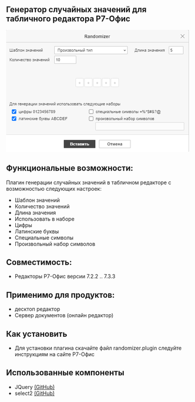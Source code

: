## Генератор случайных значений для табличного редактора Р7-Офис
<img alt="Preview" width="498px" src="https://github.com/VNexsus/randomizer-plugin/blob/main/Preview.png">

## Функциональные возможности:
Плагин генерации случайных значений в табличном редакторе с возможностью следующих настроек:
*	Шаблон значений
*	Количество значений
*	Длина значения
*	Использовать в наборе
*	Цифры
*	Латинские буквы
*	Специальные символы
*	Произвольный набор символов

## Совместимость:
*	Редакторы Р7-Офис версии 7.2.2 .. 7.3.3

## Применимо для продуктов:
*	десктоп редактор
*	Сервер документов (онлайн редактор)

## Как установить
*	Для установки плагина скачайте файл randomizer.plugin следуйте инструкциям на сайте Р7-Офиc

## Использованные компоненты
* JQuery <a href="https://github.com/jquery/jquery">(GitHub)</a>
* select2 <a href="https://github.com/select2/select2">(GitHub)</a>
